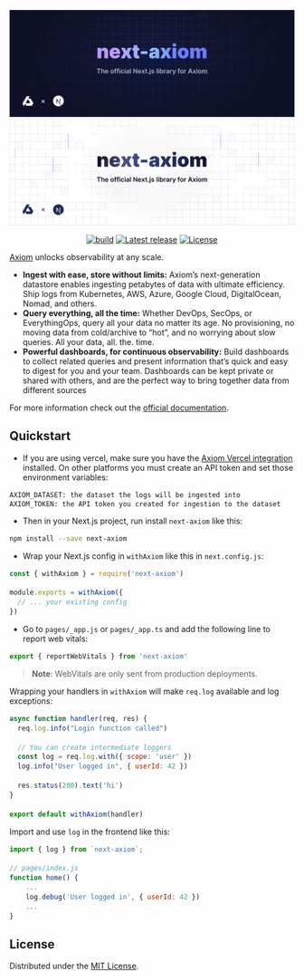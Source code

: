 ![next-axiom: The official Next.js library for Axiom](.github/images/banner-dark.svg#gh-dark-mode-only)
![next-axiom: The official Next.js library for Axiom](.github/images/banner-light.svg#gh-light-mode-only)

<div align="center">

[![build](https://img.shields.io/github/workflow/status/axiomhq/next-axiom/CI?ghcache=unused)](https://github.com/axiomhq/next-axiom/actions?query=workflow%3ACI)
[![Latest release](https://img.shields.io/github/release/axiomhq/next-axiom.svg)](https://github.com/axiomhq/next-axiom/releases/latest) 
[![License](https://img.shields.io/github/license/axiomhq/next-axiom.svg?color=blue)](https://opensource.org/licenses/MIT) 

</div>

[Axiom](https://axiom.co) unlocks observability at any scale.

- **Ingest with ease, store without limits:** Axiom’s next-generation datastore enables ingesting petabytes of data with ultimate efficiency. Ship logs from Kubernetes, AWS, Azure, Google Cloud, DigitalOcean, Nomad, and others.
- **Query everything, all the time:** Whether DevOps, SecOps, or EverythingOps, query all your data no matter its age. No provisioning, no moving data from cold/archive to “hot”, and no worrying about slow queries. All your data, all. the. time.
- **Powerful dashboards, for continuous observability:** Build dashboards to collect related queries and present information that’s quick and easy to digest for you and your team. Dashboards can be kept private or shared with others, and are the perfect way to bring together data from different sources

For more information check out the [official documentation](https://axiom.co/docs).

## Quickstart

- If you are using vercel, make sure you have the [Axiom Vercel integration](https://www.axiom.co/vercel) 
installed. On other platforms you must create an API token and set those environment variables:

```
AXIOM_DATASET: the dataset the logs will be ingested into
AXIOM_TOKEN: the API token you created for ingestion to the dataset
```

- Then in your Next.js project, run install `next-axiom` like this:

```sh
npm install --save next-axiom
```

- Wrap your Next.js config in `withAxiom` like this in `next.config.js`:

```js
const { withAxiom } = require('next-axiom')

module.exports = withAxiom({
  // ... your existing config
})
```

- Go to `pages/_app.js` or `pages/_app.ts` and add the following line to report web vitals:

```js
export { reportWebVitals } from 'next-axiom'
```

> **Note**: WebVitals are only sent from production deployments.

Wrapping your handlers in `withAxiom` will make `req.log` available and log
exceptions:

```js
async function handler(req, res) {
  req.log.info("Login function called")

  // You can create intermediate loggers
  const log = req.log.with({ scope: 'user' })
  log.info("User logged in", { userId: 42 })

  res.status(200).text('hi')
}

export default withAxiom(handler)
```

Import and use `log` in the frontend like this:

```js
import { log } from `next-axiom`;

// pages/index.js
function home() {
    ...
    log.debug('User logged in', { userId: 42 })
    ...
}
```

## License

Distributed under the [MIT License](LICENSE).